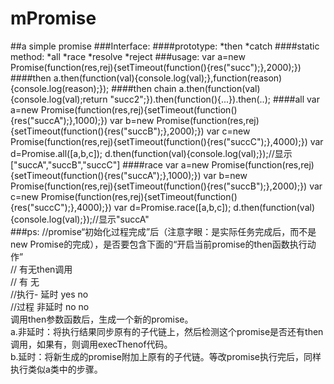 ﻿# mPromise
##a simple promise
###Interface:
####prototype:
*then
*catch
####static method:
*all
*race
*resolve
*reject
###usage:
var a=new Promise(function(res,rej){setTimeout(function(){res("succ");},2000);})
####then
a.then(function(val){console.log(val);},function(reason){console.log(reason);});
####then chain
a.then(function(val){console.log(val);return "succ2";}).then(function(){...}).then(..);
####all
var a=new Promise(function(res,rej){setTimeout(function(){res("succA");},1000);})
var b=new Promise(function(res,rej){setTimeout(function(){res("succB");},2000);})
var c=new Promise(function(res,rej){setTimeout(function(){res("succC");},4000);})
var d=Promise.all([a,b,c]);
d.then(function(val){console.log(val);});//显示["succA","succB","succC"]
####race
var a=new Promise(function(res,rej){setTimeout(function(){res("succA");},1000);})
var b=new Promise(function(res,rej){setTimeout(function(){res("succB");},2000);})
var c=new Promise(function(res,rej){setTimeout(function(){res("succC");},4000);})
var d=Promise.race([a,b,c]);
d.then(function(val){console.log(val);});//显示"succA"  
###ps:
//promise“初始化过程完成”后（注意字眼：是实际任务完成后，而不是new Promise的完成），是否要包含下面的“开启当前promise的then函数执行动作”  
            //                     有无then调用  
            //                    有        无  
            //执行-        延时   yes       no  
            //过程         非延时 no        no  
调用then参数函数后，生成一个新的promise。  
a.非延时：将执行结果同步原有的子代链上，然后检测这个promise是否还有then调用，如果有，则调用execThenof代码。  
b.延时：将新生成的promise附加上原有的子代链。等改promise执行完后，同样执行类似a类中的步骤。  